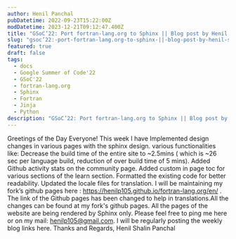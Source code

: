 ```yaml
---
author: Henil Panchal
pubDatetime: 2022-09-23T15:22:00Z
modDatetime: 2023-12-21T09:12:47.400Z
title: "GSoC’22: Port fortran-lang.org to Sphinx || Blog post by Henil Shalin Panchal || #8"
slug: "gsoc’22:-port-fortran-lang.org-to-sphinx-||-blog-post-by-henil-shalin-panchal-||-#8"
featured: true
draft: false
tags:
  - docs
  - Google Summer of Code'22
  - GSoC'22
  - fortran-lang.org
  - Sphinx
  - Fortran
  - Jinja
  - Python
description: "GSoC’22: Port fortran-lang.org to Sphinx || Blog post by Henil Shalin Panchal || #8"
---
```


Greetings of the Day Everyone!
This week I have Implemented design changes in various pages with the sphinx design. various functionalities like:
Decrease the build time of the entire site to ~2.5mins ( which is ~26 sec per language build, reduction of over build time of 5 mins).
Added Github activity stats on the community page.
Added custom in page toc for various sections of the learn section.
Formatted the existing code for better readability.
Updated the locale files for translation.
I will be maintaining my fork’s github pages here : https://henilp105.github.io/fortran-lang.org/en/ .
The link of the Github pages has been changed to help in translations.All the changes can be found at my fork's github pages.
All the pages of the website are being rendered by Sphinx only.
Please feel free to ping me here or on my mail: henilp105@gmail.com.
I will be regularly posting the weekly blog links here.
Thanks and Regards,
Henil Shalin Panchal
